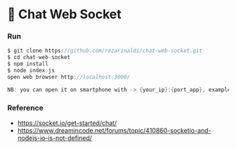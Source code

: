 # 💭 Chat Web Socket

### Run

```swift
$ git clone https://github.com/rezarinaldi/chat-web-socket.git
$ cd chat-web-socket
$ npm install
$ node index.js
open web browser http://localhost:3000/

NB: you can open it on smartphone with -> {your_ip}:{port_app}, example (192.168.1.1:3000)
```

### Reference

- https://socket.io/get-started/chat/
- https://www.dreamincode.net/forums/topic/410860-socketio-and-nodejs-io-is-not-defined/
